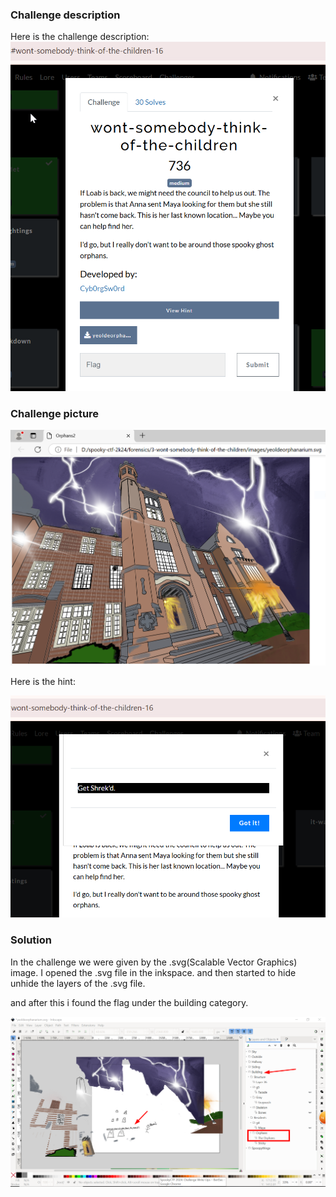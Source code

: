 ### Challenge description

Here is the challenge description:
![description](./images/challenge.png)

### Challenge picture

![picture](./images/yeoldeorphanarium.PNG)

Here is the hint:

![hint](./images/hint.png)

### Solution

In the challenge we were given by the .svg(Scalable Vector Graphics) image. I opened the .svg file in the inkspace. and then started to hide unhide the layers of the .svg file.

and after this i found the flag under the building category.

![solution](./images/1.png) 